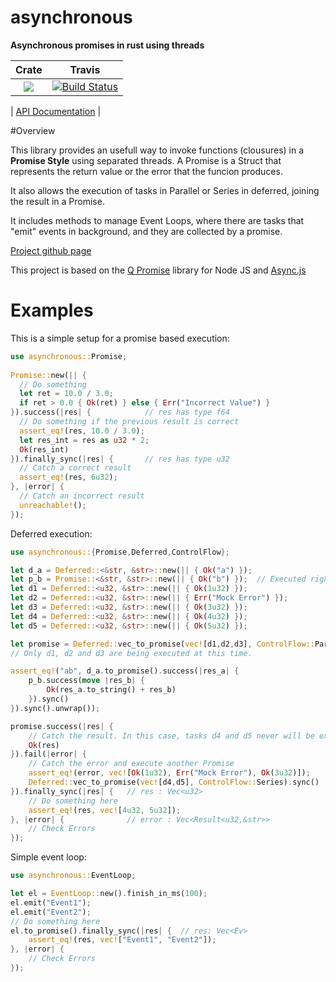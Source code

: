 # asynchronous

**Asynchronous promises in rust using threads**


|Crate|Travis|
|:------:|:-------:|
|[![](http://meritbadge.herokuapp.com/asynchronous)](https://crates.io/crates/asynchronous)|[![Build Status](https://travis-ci.org/bcndanos/asynchronous.svg?branch=master)](https://travis-ci.org/bcndanos/asynchronous)|

| [API Documentation](http://bcndanos.github.io/asynchronous/asynchronous/) |

#Overview

This library provides an usefull way to invoke functions (clousures) in a **Promise Style** using separated threads. A Promise 
is a Struct that represents the return value or the error that the funcion produces. 

It also allows the execution of tasks in Parallel or Series in deferred, joining the result in a Promise.

It includes methods to manage Event Loops, where there are tasks that "emit" events in background, and they are collected by a promise.

[Project github page](https://github.com/bcndanos/asynchronous)

This project is based on the [Q Promise](https://github.com/kriskowal/q) library for Node JS and [Async.js](https://github.com/caolan/async)

# Examples

This is a simple setup for a promise based execution:

```rust
use asynchronous::Promise;
 
Promise::new(|| {
  // Do something  
  let ret = 10.0 / 3.0;
  if ret > 0.0 { Ok(ret) } else { Err("Incorrect Value") }
}).success(|res| {            // res has type f64
  // Do something if the previous result is correct
  assert_eq!(res, 10.0 / 3.0);
  let res_int = res as u32 * 2;
  Ok(res_int)
}).finally_sync(|res| {       // res has type u32
  // Catch a correct result
  assert_eq!(res, 6u32);
}, |error| {
  // Catch an incorrect result
  unreachable!();
});
``` 

Deferred execution:

```rust
use asynchronous::{Promise,Deferred,ControlFlow};

let d_a = Deferred::<&str, &str>::new(|| { Ok("a") });
let p_b = Promise::<&str, &str>::new(|| { Ok("b") });  // Executed right now
let d1 = Deferred::<u32, &str>::new(|| { Ok(1u32) });
let d2 = Deferred::<u32, &str>::new(|| { Err("Mock Error") });
let d3 = Deferred::<u32, &str>::new(|| { Ok(3u32) });
let d4 = Deferred::<u32, &str>::new(|| { Ok(4u32) });
let d5 = Deferred::<u32, &str>::new(|| { Ok(5u32) });

let promise = Deferred::vec_to_promise(vec![d1,d2,d3], ControlFlow::Parallel);
// Only d1, d2 and d3 are being executed at this time.

assert_eq!("ab", d_a.to_promise().success(|res_a| {
    p_b.success(move |res_b| {
        Ok(res_a.to_string() + res_b)
    }).sync()
}).sync().unwrap());

promise.success(|res| {
    // Catch the result. In this case, tasks d4 and d5 never will be executed
    Ok(res)
}).fail(|error| {
    // Catch the error and execute another Promise
    assert_eq!(error, vec![Ok(1u32), Err("Mock Error"), Ok(3u32)]);    
    Deferred::vec_to_promise(vec![d4,d5], ControlFlow::Series).sync()
}).finally_sync(|res| {   // res : Vec<u32>
    // Do something here    
    assert_eq!(res, vec![4u32, 5u32]);
}, |error| {              // error : Vec<Result<u32,&str>>
    // Check Errors
});

``` 

Simple event loop:

```rust
use asynchronous::EventLoop;

let el = EventLoop::new().finish_in_ms(100);
el.emit("Event1");
el.emit("Event2");
// Do something here
el.to_promise().finally_sync(|res| {  // res: Vec<Ev>
    assert_eq!(res, vec!["Event1", "Event2"]);
}, |error| {
    // Check Errors
});
``` 